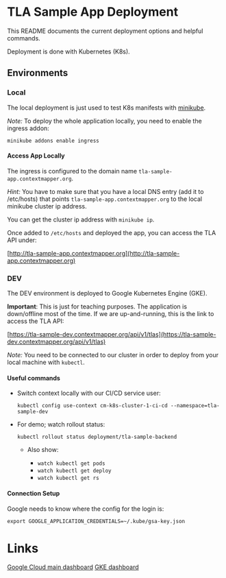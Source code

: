 # TLA Sample App Deployment

This README documents the current deployment options and helpful commands.

Deployment is done with Kubernetes (K8s).

## Environments

### Local
The local deployment is just used to test K8s manifests with [minikube](https://minikube.sigs.k8s.io/docs/).

_Note:_ To deploy the whole application locally, you need to enable the ingress addon:

```shell
minikube addons enable ingress
```

#### Access App Locally
The ingress is configured to the domain name `tla-sample-app.contextmapper.org`.

_Hint:_ You have to make sure that you have a local DNS entry (add it to /etc/hosts) that points `tla-sample-app.contextmapper.org`
to the local minikube cluster ip address.

You can get the cluster ip address with `minikube ip`.

Once added to `/etc/hosts` and deployed the app, you can access the TLA API under:

[http://tla-sample-app.contextmapper.org](http://tla-sample-app.contextmapper.org)

### DEV
The DEV environment is deployed to Google Kubernetes Engine (GKE).

**Important**: This is just for teaching purposes. The application is down/offline most of the time. 
If we are up-and-running, this is the link to access the TLA API:

[https://tla-sample-dev.contextmapper.org/api/v1/tlas](https://tla-sample-dev.contextmapper.org/api/v1/tlas)

_Note:_ You need to be connected to our cluster in order to deploy from your local machine with `kubectl`.

#### Useful commands

 * Switch context locally with our CI/CD service user: 

   `kubectl config use-context cm-k8s-cluster-1-ci-cd --namespace=tla-sample-dev`

 * For demo; watch rollout status:

   `kubectl rollout status deployment/tla-sample-backend`

   * Also show:

     * `watch kubectl get pods`
     * `watch kubectl get deploy`
     * `watch kubectl get rs`

#### Connection Setup

Google needs to know where the config for the login is:

`export GOOGLE_APPLICATION_CREDENTIALS=~/.kube/gsa-key.json`

# Links

[Google Cloud main dashboard](https://console.cloud.google.com/welcome/new?project=context-mapper)
[GKE dashboard](https://console.cloud.google.com/kubernetes/list/overview?project=context-mapper)

